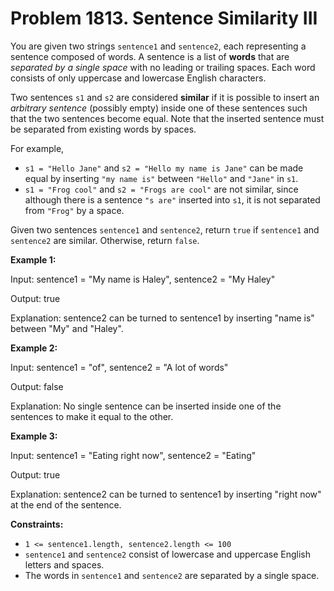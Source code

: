 # Problem 1813. Sentence Similarity III

You are given two strings ```sentence1``` and ```sentence2```, each representing a sentence composed of words. A sentence is a list of __words__ that are _separated by a single space_ with no leading or trailing spaces. Each word consists of only uppercase and lowercase English characters.

Two sentences ```s1``` and ```s2``` are considered __similar__ if it is possible to insert an _arbitrary sentence_ (possibly empty) inside one of these sentences such that the two sentences become equal. Note that the inserted sentence must be separated from existing words by spaces.

For example,
- ```s1 = "Hello Jane"``` and ```s2 = "Hello my name is Jane"``` can be made equal by inserting ```"my name is"``` between ```"Hello"``` and ```"Jane"``` in ```s1```.
- ```s1 = "Frog cool"``` and ```s2 = "Frogs are cool"``` are not similar, since although there is a sentence ```"s are"``` inserted into ```s1```, it is not separated from ```"Frog"``` by a space.

Given two sentences ```sentence1``` and ```sentence2```, return ```true``` if ```sentence1``` and ```sentence2``` are similar. Otherwise, return ```false```.

__Example 1:__

Input: sentence1 = "My name is Haley", sentence2 = "My Haley"

Output: true

Explanation: sentence2 can be turned to sentence1 by inserting "name is" between "My" and "Haley".

__Example 2:__

Input: sentence1 = "of", sentence2 = "A lot of words"

Output: false

Explanation: No single sentence can be inserted inside one of the sentences to make it equal to the other.

__Example 3:__

Input: sentence1 = "Eating right now", sentence2 = "Eating"

Output: true

Explanation: sentence2 can be turned to sentence1 by inserting "right now" at the end of the sentence.

__Constraints:__
- ```1 <= sentence1.length, sentence2.length <= 100```
- ```sentence1``` and ```sentence2``` consist of lowercase and uppercase English letters and spaces.
- The words in ```sentence1``` and ```sentence2``` are separated by a single space.
